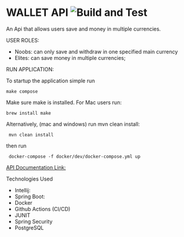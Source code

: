# WALLET API ![Build and Test](https://github.com/oselesley/wallet-api/workflows/Build%20and%20Test/badge.svg)
 An Api that allows users save and  money in multiple currencies.
 
 USER ROLES: 
 - Noobs: can only save and withdraw in one specified main currency
 - Elites:  can save money in multiple currencies;
 
 
 RUN APPLICATION:
    
   To startup the application simple run
    
    make compose 
    
   Make sure make is installed. For Mac users run:
    
    brew install make
    
   Alternatively, (mac and windows) run mvn clean install:
        
     mvn clean install
   then run
   
     docker-compose -f docker/dev/docker-compose.yml up
    
    
 



[API Documentation Link:](https://drive.google.com/file/d/13ChLu77hxg16cNmPSJWdy_o-TUrEyK50/view?usp=sharing)

Technologies Used
* Intellij: 
* Spring Boot:
* Docker
* Github Actions (CI/CD)
* JUNIT
* Spring Security
* PostgreSQL 